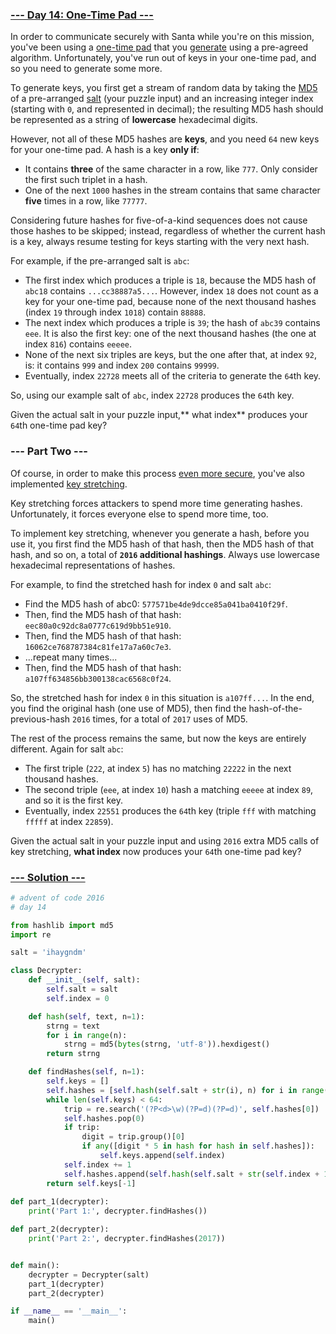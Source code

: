 ### [--- Day 14: One-Time Pad ---](https://adventofcode.com/2016/day/14)

In order to communicate securely with Santa while you're on this mission, you've been using a [one-time pad](https://en.wikipedia.org/wiki/One-time_pad) that you [generate](https://en.wikipedia.org/wiki/Security_through_obscurity) using a pre-agreed algorithm. Unfortunately, you've run out of keys in your one-time pad, and so you need to generate some more.

To generate keys, you first get a stream of random data by taking the [MD5](https://en.wikipedia.org/wiki/MD5) of a pre-arranged [salt](https://en.wikipedia.org/wiki/Salt_(cryptography)) (your puzzle input) and an increasing integer index (starting with `0`, and represented in decimal); the resulting MD5 hash should be represented as a string of **lowercase** hexadecimal digits.

However, not all of these MD5 hashes are **keys**, and you need `64` new keys for your one-time pad. A hash is a key **only if**:

 - It contains **three** of the same character in a row, like `777`. Only consider the first such triplet in a hash.
 - One of the next `1000` hashes in the stream contains that same character **five** times in a row, like `77777`.

Considering future hashes for five-of-a-kind sequences does not cause those hashes to be skipped; instead, regardless of whether the current hash is a key, always resume testing for keys starting with the very next hash.

For example, if the pre-arranged salt is `abc`:

 - The first index which produces a triple is `18`, because the MD5 hash of `abc18` contains `...cc38887a5...`. However, index `18` does not count as a key for your one-time pad, because none of the next thousand hashes (index `19` through index `1018`) contain `88888`.
 - The next index which produces a triple is `39`; the hash of `abc39` contains `eee`. It is also the first key: one of the next thousand hashes (the one at index `816`) contains `eeeee`.
 - None of the next six triples are keys, but the one after that, at index `92`, is: it contains `999` and index `200` contains `99999`.
 - Eventually, index `22728` meets all of the criteria to generate the `64`th key.

So, using our example salt of `abc`, index `22728` produces the `64`th key.

Given the actual salt in your puzzle input,** what index** produces your `64`th one-time pad key?

### --- Part Two ---

Of course, in order to make this process [even more secure](https://en.wikipedia.org/wiki/MD5#Security), you've also implemented [key stretching](https://en.wikipedia.org/wiki/Key_stretching).

Key stretching forces attackers to spend more time generating hashes. Unfortunately, it forces everyone else to spend more time, too.

To implement key stretching, whenever you generate a hash, before you use it, you first find the MD5 hash of that hash, then the MD5 hash of that hash, and so on, a total of **`2016` additional hashings**. Always use lowercase hexadecimal representations of hashes.

For example, to find the stretched hash for index `0` and salt `abc`:

 - Find the MD5 hash of abc0: `577571be4de9dcce85a041ba0410f29f`.
 - Then, find the MD5 hash of that hash: `eec80a0c92dc8a0777c619d9bb51e910`.
 - Then, find the MD5 hash of that hash: `16062ce768787384c81fe17a7a60c7e3`.
 - ...repeat many times...
 - Then, find the MD5 hash of that hash: `a107ff634856bb300138cac6568c0f24`.

So, the stretched hash for index `0` in this situation is `a107ff...`. In the end, you find the original hash (one use of MD5), then find the hash-of-the-previous-hash `2016` times, for a total of `2017` uses of MD5.

The rest of the process remains the same, but now the keys are entirely different. Again for salt `abc`:

 - The first triple (`222`, at index `5`) has no matching `22222` in the next thousand hashes.
 - The second triple (`eee`, at index `10`) hash a matching `eeeee` at index `89`, and so it is the first key.
 - Eventually, index `22551` produces the `64`th key (triple `fff` with matching `fffff` at index `22859`).

Given the actual salt in your puzzle input and using `2016` extra MD5 calls of key stretching, **what index** now produces your `64`th one-time pad key?

### [--- Solution ---](day-14.py)
```Python
# advent of code 2016
# day 14

from hashlib import md5
import re

salt = 'ihaygndm'

class Decrypter:
    def __init__(self, salt):
        self.salt = salt
        self.index = 0

    def hash(self, text, n=1):
        strng = text
        for i in range(n):
            strng = md5(bytes(strng, 'utf-8')).hexdigest()
        return strng

    def findHashes(self, n=1):
        self.keys = []
        self.hashes = [self.hash(self.salt + str(i), n) for i in range(1001)]    
        while len(self.keys) < 64:
            trip = re.search('(?P<d>\w)(?P=d)(?P=d)', self.hashes[0])
            self.hashes.pop(0)
            if trip:
                digit = trip.group()[0]
                if any([digit * 5 in hash for hash in self.hashes]):
                    self.keys.append(self.index)
            self.index += 1
            self.hashes.append(self.hash(self.salt + str(self.index + 1000), n))
        return self.keys[-1]
    
def part_1(decrypter):
    print('Part 1:', decrypter.findHashes())

def part_2(decrypter):
    print('Part 2:', decrypter.findHashes(2017))


def main():
    decrypter = Decrypter(salt)
    part_1(decrypter)
    part_2(decrypter)

if __name__ == '__main__':
    main()
```